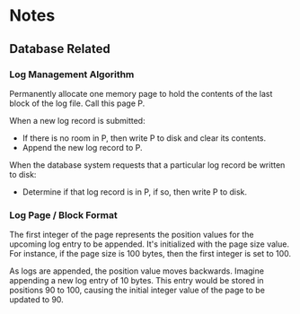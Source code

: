 # Notes

## Database Related
### Log Management Algorithm
Permanently allocate one memory page to hold the contents of the last block of the log file. Call this page P.

When a new log record is submitted:
- If there is no room in P, then write P to disk and clear its contents.
- Append the new log record to P.

When the database system requests that a particular log record be written to disk:
- Determine if that log record is in P, if so, then write P to disk.

### Log Page / Block Format
The first integer of the page represents the position values for the upcoming log entry to be appended. 
It's initialized with the page size value. For instance, if the page size is 100 bytes, then the first integer is set to 100.

As logs are appended, the position value moves backwards. Imagine appending a new log entry of 10 bytes. 
This entry would be stored in positions 90 to 100, causing the initial integer value of the page to be updated to 90.
